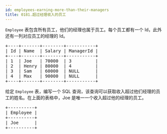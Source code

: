 ```yaml
---
id: employees-earning-more-than-their-managers
title: 0181.超过经理收入的员工
---
```

<code>Employee</code> 表包含所有员工，他们的经理也属于员工。每个员工都有一个 Id，此外还有一列对应员工的经理的 Id。


<pre>+----+-------+--------+-----------+<br/>| Id | Name  | Salary | ManagerId |<br/>+----+-------+--------+-----------+<br/>| 1  | Joe   | 70000  | 3         |<br/>| 2  | Henry | 80000  | 4         |<br/>| 3  | Sam   | 60000  | NULL      |<br/>| 4  | Max   | 90000  | NULL      |<br/>+----+-------+--------+-----------+<br/></pre>

给定 <code>Employee</code> 表，编写一个 SQL 查询，该查询可以获取收入超过他们经理的员工的姓名。在上面的表格中，Joe 是唯一一个收入超过他的经理的员工。


<pre>+----------+<br/>| Employee |<br/>+----------+<br/>| Joe      |<br/>+----------+<br/></pre>

